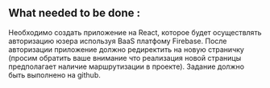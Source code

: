 
## What needed to be done :

Необходимо создать приложение на React, которое будет осуществлять авторизацию юзера используя BaaS платфому Firebase. После авторизации приложение должно редиректить на новую страничку (просим обратить ваше внимание что реализация новой страницы предполагает наличие маршрутизации в проекте). Задание должно быть выполнено на github.
